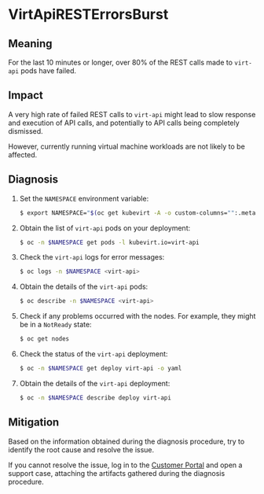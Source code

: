 # VirtApiRESTErrorsBurst

## Meaning

For the last 10 minutes or longer, over 80% of the REST calls made to `virt-api`
pods have failed.

## Impact

A very high rate of failed REST calls to `virt-api` might lead to slow response
and execution of API calls, and potentially to API calls being completely
dismissed.

However, currently running virtual machine workloads are not likely to be
affected.

## Diagnosis

1. Set the `NAMESPACE` environment variable:

   ```bash
   $ export NAMESPACE="$(oc get kubevirt -A -o custom-columns="":.metadata.namespace)"
   ```

2. Obtain the list of `virt-api` pods on your deployment:

   ```bash
   $ oc -n $NAMESPACE get pods -l kubevirt.io=virt-api
   ```

3. Check the `virt-api` logs for error messages:

   ```bash
   $ oc logs -n $NAMESPACE <virt-api>
   ```

4. Obtain the details of the `virt-api` pods:

   ```bash
   $ oc describe -n $NAMESPACE <virt-api>
   ```

5. Check if any problems occurred with the nodes. For example, they might be in
a `NotReady` state:

   ```bash
   $ oc get nodes
   ```

6. Check the status of the `virt-api` deployment:

   ```bash
   $ oc -n $NAMESPACE get deploy virt-api -o yaml
   ```

7. Obtain the details of the `virt-api` deployment:

   ```bash
   $ oc -n $NAMESPACE describe deploy virt-api
   ```

## Mitigation

Based on the information obtained during the diagnosis procedure, try to
identify the root cause and resolve the issue.

If you cannot resolve the issue, log in to the
[Customer Portal](https://access.redhat.com) and open a support case,
attaching the artifacts gathered during the diagnosis procedure.